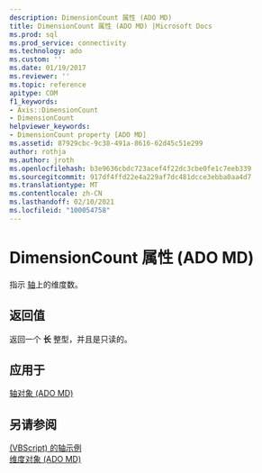 ```yaml
---
description: DimensionCount 属性 (ADO MD)
title: DimensionCount 属性 (ADO MD) |Microsoft Docs
ms.prod: sql
ms.prod_service: connectivity
ms.technology: ado
ms.custom: ''
ms.date: 01/19/2017
ms.reviewer: ''
ms.topic: reference
apitype: COM
f1_keywords:
- Axis::DimensionCount
- DimensionCount
helpviewer_keywords:
- DimensionCount property [ADO MD]
ms.assetid: 87929cbc-9c38-491a-8616-62d45c51e299
author: rothja
ms.author: jroth
ms.openlocfilehash: b3e9636cbdc723acef4f22dc3cbe0fe1c7eeb339
ms.sourcegitcommit: 917df4ffd22e4a229af7dc481dcce3ebba0aa4d7
ms.translationtype: MT
ms.contentlocale: zh-CN
ms.lasthandoff: 02/10/2021
ms.locfileid: "100054758"
---
```

# <a name="dimensioncount-property-ado-md"></a>DimensionCount 属性 (ADO MD)
指示 [轴](./axis-object-ado-md.md)上的维度数。  
  
## <a name="return-values"></a>返回值  
 返回一个 **长** 整型，并且是只读的。  
  
## <a name="applies-to"></a>应用于  
 [轴对象 (ADO MD)](./axis-object-ado-md.md)  
  
## <a name="see-also"></a>另请参阅  
 [ (VBScript) 的轴示例 ](./axis-example-vbscript.md)   
 [维度对象 (ADO MD)](./dimension-object-ado-md.md)